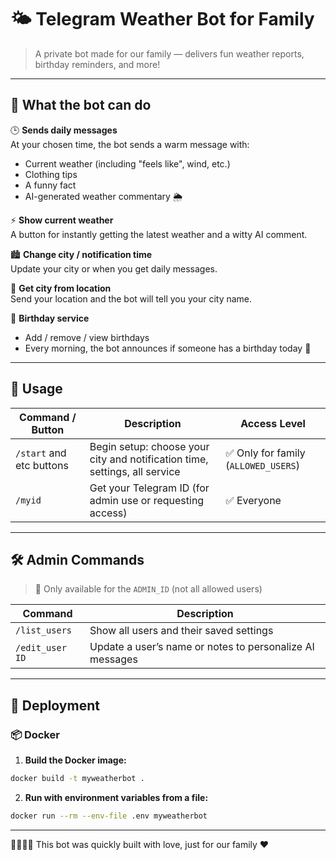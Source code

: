 # 🌤️ Telegram Weather Bot for Family

> A private bot made for our family — delivers fun weather reports, birthday reminders, and more!

---

## 📌 What the bot can do

🕒 **Sends daily messages**  
At your chosen time, the bot sends a warm message with:

- Current weather (including "feels like", wind, etc.)
- Clothing tips
- A funny fact
- AI-generated weather commentary 🌦️

⚡ **Show current weather**  
A button for instantly getting the latest weather and a witty AI comment.

🏙 **Change city / notification time**  
Update your city or when you get daily messages.

📍 **Get city from location**  
Send your location and the bot will tell you your city name.

🎉 **Birthday service**

- Add / remove / view birthdays
- Every morning, the bot announces if someone has a birthday today 🎂

---

## 👤 Usage

| Command / Button         | Description                                                                | Access Level                         |
| ------------------------ | -------------------------------------------------------------------------- | ------------------------------------ |
| `/start` and etc buttons | Begin setup: choose your city and notification time, settings, all service | ✅ Only for family (`ALLOWED_USERS`) |
| `/myid`                  | Get your Telegram ID (for admin use or requesting access)                  | ✅ Everyone                          |

---

## 🛠 Admin Commands

> 🔐 Only available for the `ADMIN_ID` (not all allowed users)

| Command         | Description                                              |
| --------------- | -------------------------------------------------------- |
| `/list_users`   | Show all users and their saved settings                  |
| `/edit_user ID` | Update a user’s name or notes to personalize AI messages |

---

## 🚀 Deployment

### 📦 Docker

1. **Build the Docker image:**

```bash
docker build -t myweatherbot .
```

2. **Run with environment variables from a file:**

```bash
docker run --rm --env-file .env myweatherbot
```

---

👨‍👩‍👧‍👦 This bot was quickly built with love, just for our family ❤️
